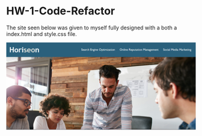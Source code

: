 # HW-1-Code-Refactor

The site seen below was given to myself fully designed with a both a index.html and style.css file.

<img src=./assets/images/horiseontop.png>
